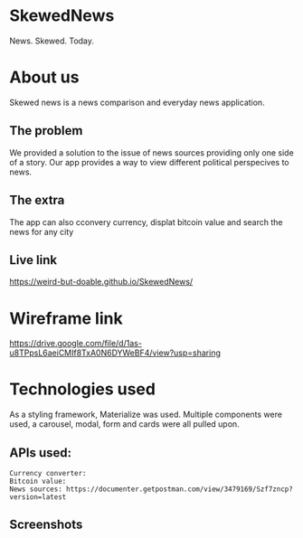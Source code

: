 # SkewedNews
News. Skewed. Today. 

# About us
Skewed news is a news comparison and everyday news application. 

## The problem
We provided a solution to the issue of news sources providing only one side of a story. Our app provides a way to view different political perspecives to news. 

## The extra
The app can also cconvery currency, displat bitcoin value and search the news for any city

## Live link
https://weird-but-doable.github.io/SkewedNews/

# Wireframe link
https://drive.google.com/file/d/1as-u8TPpsL6aeiCMIf8TxA0N6DYWeBF4/view?usp=sharing

# Technologies used
  As a styling framework, Materialize was used. Multiple components were used, a carousel, modal, form and cards were all pulled upon. 

  ## APIs used: 
    Currency converter:
    Bitcoin value: 
    News sources: https://documenter.getpostman.com/view/3479169/Szf7zncp?version=latest
    
    

## Screenshots 
